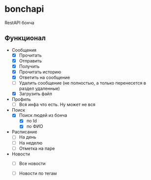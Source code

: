 # bonchapi
RestAPI бонча
## Функционал
 - Сообщения
   - [x] Прочитать
   - [x] Отправить
   - [x] Получить
   - [x] Прочитать историю
   - [x] Ответить на сообщение
   - [ ] Удалить сообщение (не полностью, а только перенесется в раздел удаленные)
   - [x] Загрузить файл
 - Профиль
   - [ ] Вся инфа что есть. Ну может не вся
 - Поиск
   - [x] Поиск людей из бонча 
     - [x] по Id
     - [x] по ФИО 
 - Расписание
   - [ ] На день
   - [ ] На неделю
   - [ ] Отметка на паре
 - Новости
   - [ ] Все новости
   - [ ] Новости по тегам
 
